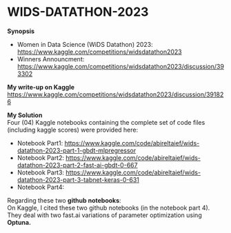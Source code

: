 # WIDS-DATATHON-2023
**Synopsis**
- Women in Data Science (WiDS Datathon) 2023: https://www.kaggle.com/competitions/widsdatathon2023
- Winners Announcment: https://www.kaggle.com/competitions/widsdatathon2023/discussion/393302

**My write-up on Kaggle**  
https://www.kaggle.com/competitions/widsdatathon2023/discussion/391826

**My Solution**  
Four (04) Kaggle notebooks containing the complete set of code files (including kaggle scores) were provided here:

- Notebook Part1: https://www.kaggle.com/code/abireltaief/wids-datathon-2023-part-1-gbdt-mlpregressor
- Notebook Part2: https://www.kaggle.com/code/abireltaief/wids-datathon-2023-part-2-fast-ai-gbdt-0-667
- Notebook Part3: https://www.kaggle.com/code/abireltaief/wids-datathon-2023-part-3-tabnet-keras-0-631
- Notebook Part4:

Regarding these two **github notebooks**:  
On Kaggle, I cited these two github notebooks (in the notebook part 4). They deal with two fast.ai variations of parameter optimization using **Optuna.**
